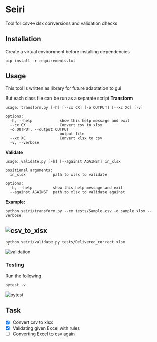 # Seiri
Tool for csv<->xlsx conversions and validation checks

## Installation
Create a virtual environment before installing dependencies
```
pip install -r requirements.txt
```

## Usage
This tool is written as library for future adaptation to gui

But each class file can be run as a separate script
**Transform**
```
usage: transform.py [-h] [--cx CX] [-o OUTPUT] [--xc XC] [-v]

options:
  -h, --help            show this help message and exit
  --cx CX               Convert csv to xlsx
  -o OUTPUT, --output OUTPUT
                        output file
  --xc XC               Convert xlsx to csv
  -v, --verbose
```

**Validate**
```
usage: validate.py [-h] [--against AGAINST] in_xlsx

positional arguments:
  in_xlsx            path to xlsx to validate

options:
  -h, --help         show this help message and exit
  --against AGAINST  path to xlsx to validate against
```

**Example:**

```
python seiri/transform.py --cx tests/Sample.csv -o sample.xlsx --verbose
```
![csv_to_xlsx](https://github.com/waseemR02/seiri/assets/98299006/2443b91d-643e-4a5e-bae5-85eeb2abea94)
-----------------
```
python seiri/validate.py tests/Delivered_correct.xlsx
```
![validation](https://github.com/waseemR02/seiri/assets/98299006/e47adcf2-cc07-4379-ba20-72016fc1fed3)

### Testing
Run the following
```
pytest -v
```
![pytest](https://github.com/waseemR02/seiri/assets/98299006/330669ab-2197-4758-8efd-afe452c9616e)

## Task
- [x] Convert csv to xlsx
- [x] Validating given Excel with rules
- [ ] Converting Excel to csv again
